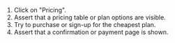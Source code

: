 1. Click on "Pricing".
2. Assert that a pricing table or plan options are visible.
3. Try to purchase or sign-up for the cheapest plan.
4. Assert that a confirmation or payment page is shown.